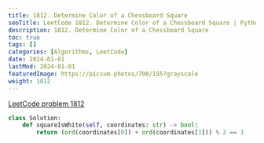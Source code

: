 ```yaml
---
title: 1812. Determine Color of a Chessboard Square
seoTitle: LeetCode 1812. Determine Color of a Chessboard Square | Python solution and explanation
description: 1812. Determine Color of a Chessboard Square
toc: true
tags: []
categories: [Algorithms, LeetCode]
date: 2024-01-01
lastMod: 2024-01-01
featuredImage: https://picsum.photos/700/155?grayscale
weight: 1812
---
```


[LeetCode problem 1812](https://leetcode.com/problems/determine-color-of-a-chessboard-square/)

```python
class Solution:
    def squareIsWhite(self, coordinates: str) -> bool:
        return (ord(coordinates[0]) + ord(coordinates[1])) % 2 == 1

```
